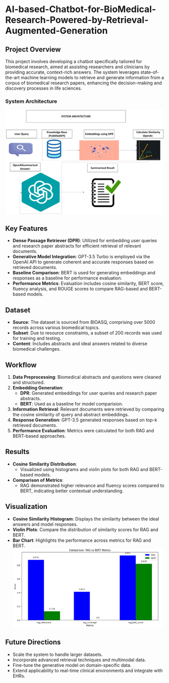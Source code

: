 # AI-based-Chatbot-for-BioMedical-Research-Powered-by-Retrieval-Augmented-Generation

## Project Overview
This project involves developing a chatbot specifically tailored for biomedical research, aimed at assisting researchers and clinicians by providing accurate, context-rich answers. The system leverages state-of-the-art machine learning models to retrieve and generate information from a corpus of biomedical research papers, enhancing the decision-making and discovery processes in life sciences.

### System Architecture
![System Architecture](images/System_Architecture.jpeg)

## Key Features
- **Dense Passage Retriever (DPR)**: Utilized for embedding user queries and research paper abstracts for efficient retrieval of relevant documents.
- **Generative Model Integration**: GPT-3.5 Turbo is employed via the OpenAI API to generate coherent and accurate responses based on retrieved documents.
- **Baseline Comparison**: BERT is used for generating embeddings and responses as a baseline for performance evaluation.
- **Performance Metrics**: Evaluation includes cosine similarity, BERT score, fluency analysis, and ROUGE scores to compare RAG-based and BERT-based models.

## Dataset
- **Source**: The dataset is sourced from BIOASQ, comprising over 5000 records across various biomedical topics.
- **Subset**: Due to resource constraints, a subset of 200 records was used for training and testing.
- **Content**: Includes abstracts and ideal answers related to diverse biomedical challenges.

## Workflow
1. **Data Preprocessing**: Biomedical abstracts and questions were cleaned and structured.
2. **Embedding Generation**: 
   - **DPR**: Generated embeddings for user queries and research paper abstracts.
   - **BERT**: Used as a baseline for model comparision.
3. **Information Retrieval**: Relevant documents were retrieved by comparing the cosine similarity of query and abstract embeddings.
4. **Response Generation**: GPT-3.5 generated responses based on top-k retrieved documents.
5. **Performance Evaluation**: Metrics were calculated for both RAG and BERT-based approaches.

## Results
- **Cosine Similarity Distribution**: 
  - Visualized using histograms and violin plots for both RAG and BERT-based models.
- **Comparison of Metrics**:
  - RAG demonstrated higher relevance and fluency scores compared to BERT, indicating better contextual understanding.

## Visualization
- **Cosine Similarity Histogram**: Displays the similarity between the ideal answers and model responses.
- **Violin Plots**: Compare the distribution of similarity scores for RAG and BERT.
- **Bar Chart**: Highlights the performance across metrics for RAG and BERT.
![Comparison](images/Model_Comparison_(RAG%20vs%20BERT).png)

## Future Directions
- Scale the system to handle larger datasets.
- Incorporate advanced retrieval techniques and multimodal data.
- Fine-tune the generative model on domain-specific data.
- Extend applicability to real-time clinical environments and integrate with EHRs.